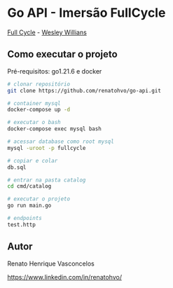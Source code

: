 # Go API - Imersão FullCycle

[Full Cycle](https://github.com/devfullcycle "https://github.com/devfullcycle") - [Wesley Willians](https://github.com/wesleywillians "@wesleywillians")

## Como executar o projeto

Pré-requisitos: go1.21.6 e docker

```bash
# clonar repositório
git clone https://github.com/renatohvo/go-api.git

# container mysql
docker-compose up -d

# executar o bash
docker-compose exec mysql bash

# acessar database como root mysql
mysql -uroot -p fullcycle

# copiar e colar
db.sql

# entrar na pasta catalog
cd cmd/catalog

# executar o projeto
go run main.go

# endpoints
test.http
```

## Autor

Renato Henrique Vasconcelos

https://www.linkedin.com/in/renatohvo/

## 

